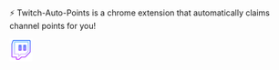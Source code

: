 ⚡ Twitch-Auto-Points is a chrome extension that automatically claims channel points for you!

<img src="https://github.com/Brattlof/Twitch-Auto-Points/blob/master/icon.png" alt="drawing" style="height:40px;width:auto;"/>
